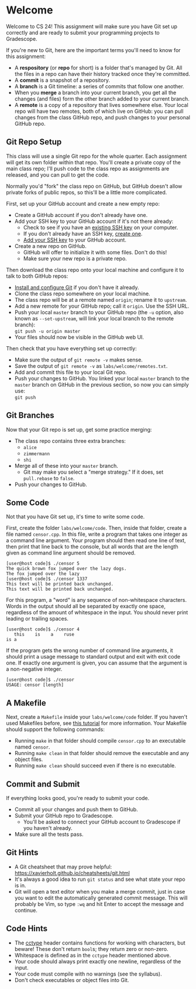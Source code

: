 # Welcome

Welcome to CS 24!  This assignment will make sure you have  Git set up correctly
and are ready to submit your programming projects to Gradescope.

If you're new to Git,  here are the important terms you'll need to know for this
assignment:

- A **respository**  (or **repo** for short)  is a folder that's managed by Git.
  All the files in a repo can have their history tracked once they're committed.
- A **commit** is a snapshot of a repository.
- A **branch** is a Git timeline: a series of commits that follow one another.
- When you **merge** a branch into your current branch,  you get all the changes
  (and files) form the other branch added to your current branch.
- A **remote** is a copy of a repository  that lives somewhere else.  Your local
  repo will have two remotes, both of which live on GitHub: you can pull changes
  from the class GitHub repo, and push changes to your personal GitHub repo.


## Git Repo Setup

This class  will use a  single Git repo  for the whole quarter.  Each assignment
will get its own folder within  that repo.  You'll create  a private copy of the
main class repo;  I'll push code to the class repo  as assignments are released,
and you can pull to get the code.

Normally you'd "fork" the class repo on GitHub, but GitHub doesn't allow private
forks of public repos, so this'll be a little more complicated.

First, set up your GitHub account and create a new empty repo:

- Create a GitHub account if you don't already have one.
- Add your SSH key to your GitHub account if it's not there already:
  - Check to see if you have an [existing SSH key][ssh-exists] on your computer.
  - If you don't already have an SSH key, [create one][ssh-create].
  - [Add your SSH key][ssh-github] to your GitHub account.
- Create a new repo on GitHub.
  - GitHub will offer to initialize it with some files.  Don't do this!
  - Make sure your new repo is a private repo.

Then download the class repo onto your local machine and configure it to talk to
both GitHub repos:

- [Install and configure Git][git-setup] if you don't have it already.
- Clone the class repo somewhere on your local machine.
- The class repo will be at a remote named `origin`; rename it to `upstream`.
- Add a new remote for your GitHub repo; call it `origin`.  Use the SSH URL.
- Push your local `master` branch to your GitHub repo (the `-u` option, also
  known as `--set-upstream`, will link your local branch to the remote branch):\
  `git push -u origin master`
- Your files should now be visible in the GitHub web UI.

Then check that you have everything set up correctly:

- Make sure the output of `git remote -v` makes sense.
- Save the output of `git remote -v` as `labs/welcome/remotes.txt`.
- Add and commit this file to your local Git repo.
- Push your changes to GitHub.  You linked your local `master` branch to the
  `master` branch on GitHub in the previous section, so now you can simply use:\
  `git push`


## Git Branches

Now that your Git repo is set up, get some practice merging:

- The class repo contains three extra branches:
  - `alice`
  - `zimmermann`
  - `shi`
- Merge all of these into your `master` branch.
  - Git may make you select a "merge strategy."
    If it does, set `pull.rebase` to `false`.
- Push your changes to GitHub.


## Some Code

Not that you have Git set up, it's time to write some code.

First, create the folder `labs/welcome/code`. Then, inside that folder, create a
file named `censor.cpp`. In this file, write a program that takes one integer as
a  command line argument.  Your program should then read one line of text,  then
print that line back to the console,  but all words that are the length given as
command line argument should be removed.

```
[user@host code]$ ./censor 5
The quick brown fox jumped over the lazy dogs.
The fox jumped over the lazy
[user@host code]$ ./censor 1337
This text will be printed back unchanged.
This text will be printed back unchanged.
```

For this program,  a "word" is any sequence of non-whitespace characters.  Words
in the output  should all be separated by  exactly one space,  regardless of the
amount of  whitespace in the input.  You should never  print leading or trailing
spaces.

```
[user@host code]$ ./censor 4
   this    is    a    ruse   
is a
```

If the program gets the  wrong number of command line arguments, it should print
a usage message to standard output  and exit with exit code one.  If exactly one
argument is given, you can assume that the argument is a non-negative integer.

```
[user@host code]$ ./censor
USAGE: censor [length]
```


## A Makefile

Next, create a `Makefile` inside your `labs/welcome/code` folder. If you haven't
used Makefiles before, see [this tutorial][makefiles] for more information. Your
Makefile should support the following commands:

- Running `make` in that folder should compile `censor.cpp` to an executable named `censor`.
- Running `make clean` in that folder should remove the executable and any object files.
- Running `make clean` should succeed even if there is no executable.


## Commit and Submit

If everything looks good, you're ready to submit your code.

- Commit all your changes and push them to GitHub.
- Submit your GitHub repo to Gradescope.
  - You'll be asked to connect your GitHub account to Gradescope if you haven't already.
- Make sure all the tests pass.


## Git Hints

- A Git cheatsheet that may prove helpful:\
  https://xavierholt.github.io/cheatsheets/git.html
- It's always a good idea to run `git status` and see what state your repo is in.
- Git will open a text editor when you make a merge commit, just in case you
  want to edit the automatically generated commit message.  This will probably
  be Vim, so type `:wq` and hit Enter to accept the message and continue.


## Code Hints

- The [cctype][cctype] header contains functions for working with characters,
  but beware!  These don't return `bool`s; they return zero or non-zero.
- Whitespace is defined as in the `cctype` header mentioned above.
- Your code should always print exactly one newline, regardless of the input.
- Your code must compile with no warnings (see the syllabus).
- Don't check executables or object files into Git.


[github]: https://github.com
[git-setup]: https://help.github.com/en/github/getting-started-with-github/set-up-git
[makefiles]: https://makefiletutorial.com/
[ssh-exists]: https://docs.github.com/en/authentication/connecting-to-github-with-ssh/checking-for-existing-ssh-keys
[ssh-create]: https://docs.github.com/en/authentication/connecting-to-github-with-ssh/generating-a-new-ssh-key-and-adding-it-to-the-ssh-agent
[ssh-github]: https://docs.github.com/en/authentication/connecting-to-github-with-ssh/adding-a-new-ssh-key-to-your-github-account
[cctype]: https://cplusplus.com/reference/cctype/
